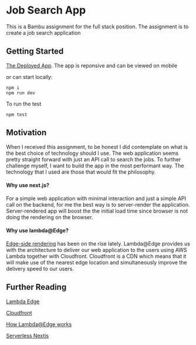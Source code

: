 # Job Search App

This is a Bambu assignment for the full stack position. The assignment is to create
a job search application

## Getting Started

[The Deployed App](https://d1l0buvv1sm9ma.cloudfront.net/). The app is reponsive and can be viewed on mobile

or can start locally: 

```
npm i
npm run dev   
```

To run the test

```
npm test
```

## Motivation

When I received this assignment, to be honest I did contemplate on what is the best choice of technology should I use.
The web application seems pretty straight forward with just an API call to search the jobs. To further challenge myself, I want to build the app
in the most performant way. The technology that I used are those that would fit the philosophy. 
 
#### Why use next.js?

For a simple web application with minimal interaction and just a simple API call on the backend, for me the best way is to server-render the application. Server-rendered app will boost the
the initial load time since browser is not doing the rendering on the browser.

#### Why use lambda@Edge?

[Edge-side rendering](https://youtu.be/MBndZddVQdw?t=811) has been on the rise lately. Lambda@Edge provides us with the architecture to deliver our web application
to the users using AWS Lambda together with Cloudfront. Cloudfront is a CDN which means that it will make use of the nearest edge location and simultaneously improve
the delivery speed to our users. 

## Further Reading 

[Lambda Edge](https://docs.aws.amazon.com/lambda/latest/dg/lambda-edge.html)

[Cloudfront](https://aws.amazon.com/cloudfront/)

[How Lambda@Edge works](https://docs.aws.amazon.com/AmazonCloudFront/latest/DeveloperGuide/lambda-edge-how-it-works-tutorial.html)

[Serverless Nextjs](https://github.com/danielcondemarin/serverless-next.js/tree/master/packages/serverless-nextjs-component)
